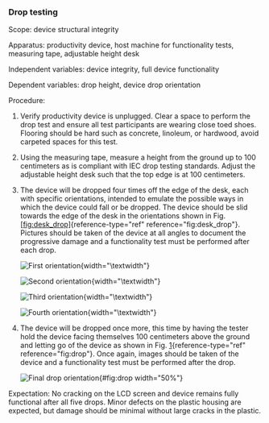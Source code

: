 ### Drop testing
Scope: device structural integrity

Apparatus: productivity device, host machine for functionality tests, measuring tape, adjustable height desk

Independent variables: device integrity, full device functionality

Dependent variables: drop height, device drop orientation

Procedure:

1.  Verify productivity device is unplugged. Clear a space to perform
    the drop test and ensure all test participants are wearing close
    toed shoes. Flooring should be hard such as concrete, linoleum, or
    hardwood, avoid carpeted spaces for this test.

2.  Using the measuring tape, measure a height from the ground up to 100
    centimeters as is compliant with IEC drop testing standards. Adjust
    the adjustable height desk such that the top edge is at 100
    centimeters.

3.  The device will be dropped four times off the edge of the desk, each
    with specific orientations, intended to emulate the possible ways in
    which the device could fall or be dropped. The device should be slid
    towards the edge of the desk in the orientations shown in Fig.
    [\[fig:desk\_drop\]](#fig:desk_drop){reference-type="ref"
    reference="fig:desk_drop"}. Pictures should be taken of the device
    at all angles to document the progressive damage and a functionality
    test must be performed after each drop.

    ![First orientation](drop_1.jpg){width="\\textwidth"}

    ![Second orientation](drop_2.jpg){width="\\textwidth"}

    ![Third orientation](drop_3.jpg){width="\\textwidth"}

    ![Fourth orientation](drop_4.jpg){width="\\textwidth"}

4.  The device will be dropped once more, this time by having the tester
    hold the device facing themselves 100 centimeters above the ground
    and letting go of the device as shown in Fig.
    [1](#fig:drop){reference-type="ref" reference="fig:drop"}. Once
    again, images should be taken of the device and a functionality test
    must be performed after the drop.

    ![Final drop orientation](drop_5.jpg){#fig:drop width="50%"}

Expectation: No cracking on the LCD screen and device remains fully
functional after all five drops. Minor defects on the plastic housing
are expected, but damage should be minimal without large cracks in the
plastic.
